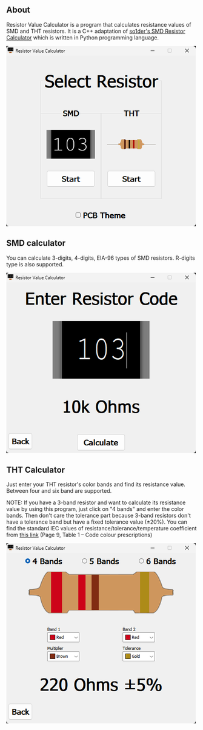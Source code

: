 ## About
Resistor Value Calculator is a program that calculates resistance values of SMD and THT resistors.
It is a C++ adaptation of [so1der's SMD Resistor Calculator](https://github.com/so1der/smd-resistors-calc) which is written in Python programming language.

<img src="https://github.com/emirunlusoftware/Resistor-Value-Calculator/blob/main/assets/image1_main.png">

## SMD calculator
You can calculate 3-digits, 4-digits, EIA-96 types of SMD resistors. R-digits type is also supported.

<img src="https://github.com/emirunlusoftware/Resistor-Value-Calculator/blob/main/assets/image2_smd.png">


## THT Calculator
Just enter your THT resistor's color bands and find its resistance value. Between four and six band are supported.

NOTE: If you have a 3-band resistor and want to calculate its resistance value by using this program, just click on "4 bands" and enter the color bands.
Then don't care the tolerance part because 3-band resistors don't have a tolerance band but have a fixed tolerance value (±20%).
You can find the standard IEC values of resistance/tolerance/temperature coefficient from [this link](https://www.sis.se/api/document/preview/8021442/) (Page 9, Table 1 – Code colour prescriptions)

<img src="https://github.com/emirunlusoftware/Resistor-Value-Calculator/blob/main/assets/image3_tht.png">
